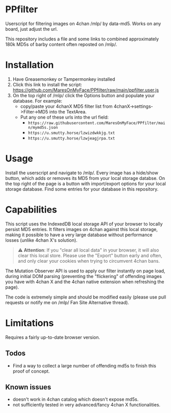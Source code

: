 # PPfilter
Userscript for filtering images on 4chan /mlp/ by data-md5. Works on any board, just adjust the url.

This repository includes a file and some links to combined approximately 180k MD5s of barby content often reposted on /mlp/.

# Installation

1. Have Greasemonkey or Tampermonkey installed
2. Click this link to install the script: https://github.com/MaresOnMyFace/PPfilter/raw/main/ppfilter.user.js
3. On the top right of /mlp/ click the Options button and populate your database. For example:
    * copy/paste your 4chanX MD5 filter list from 4chanX->settings->Filter->MD5 into the TextArea. 
    * Put any one of these urls into the url field:
        - `https://raw.githubusercontent.com/MaresOnMyFace/PPfilter/main/mymd5s.json`
        - `https://u.smutty.horse/lzwizdwkkjg.txt`
        - `https://u.smutty.horse/lzwjeagjrpa.txt`

# Usage

Install the userscript and navigate to /mlp/. Every image has a hide/show button, which adds or removes its MD5 from your local storage databse. On the top right of the page is a button with import/export options for your local storage database. Find some entries for your database in this repository.

# Capabilities

This script uses the IndexedDB local storage API of your browser to locally persist MD5 entries. It filters images on 4chan against this local storage, making it possible to have a very large database without performance losses (unlike 4chan X's solution). 

> :warning: **Attention**: If you "clear all local data" in your browser, it will also clear this local store. Please use the "Export" button early and often, and only clear your cookies when trying to circumvent 4chan bans. 

The Mutation Observer API is used to apply our filter instantly on page load, during initial DOM parsing (preventing the "flickering" of offending images you have with 4chan X and the 4chan native extension when refreshing the page). 

The code is extremely simple and should be modified easily (please use pull requests or notify me on /mlp/ Fan Site Alternative thread). 

# Limitations

Requires a fairly up-to-date browser version. 

## Todos

* Find a way to collect a large number of offending md5s to finish this proof of concept.

## Known issues

* doesn't work in 4chan catalog which doesn't expose md5s.
* not sufficiently tested in very advanced/fancy 4chan X functionalities.
